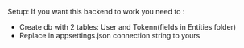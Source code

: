 Setup:
If you want this backend to work you need to :
 * Create db with 2 tables: User and Tokenn(fields in Entities folder)
 * Replace in appsettings.json connection string to yours